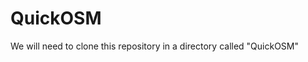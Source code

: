 QuickOSM
============================================================

We will need to clone this repository in a directory called "QuickOSM"